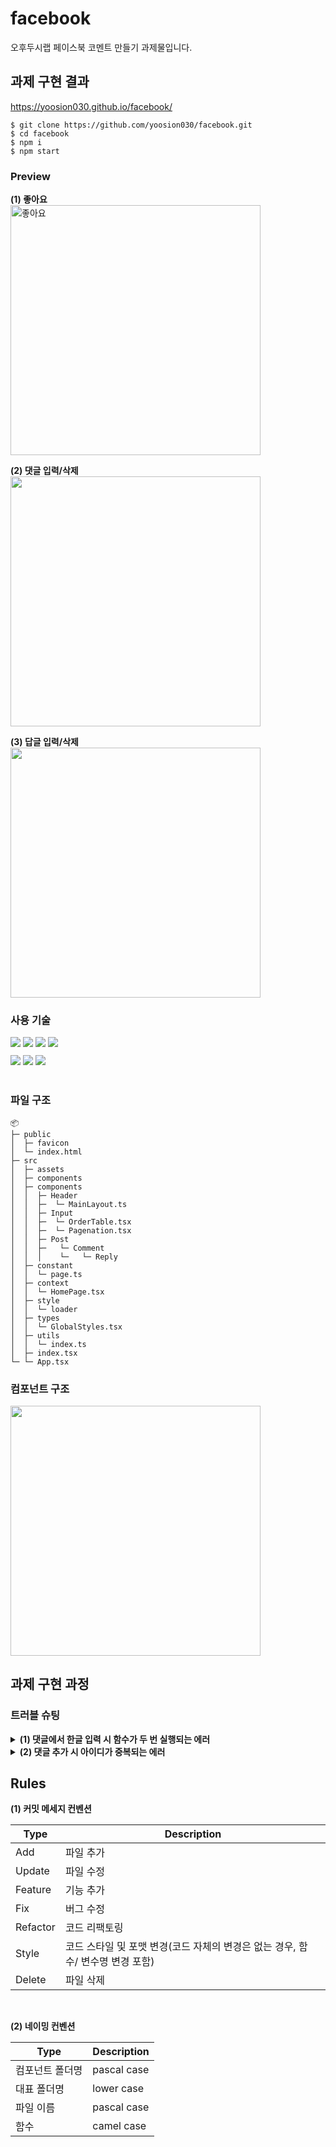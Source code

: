 # facebook

오후두시랩 페이스북 코멘트 만들기 과제물입니다.

## 과제 구현 결과

https://yoosion030.github.io/facebook/

```
$ git clone https://github.com/yoosion030/facebook.git
$ cd facebook
$ npm i
$ npm start
```

### Preview

**(1) 좋아요**  
<img src="https://cdn.discordapp.com/attachments/824148980657160205/1097792243437420574/ezgif.com-video-to-gif.gif" alt="좋아요" width="400px" />

**(2) 댓글 입력/삭제**  
<img src="https://cdn.discordapp.com/attachments/824148980657160205/1097797022721003520/ezgif.com-video-to-gif_1.gif" width="400px" />

**(3) 답글 입력/삭제**  
<img src="https://cdn.discordapp.com/attachments/824148980657160205/1097807087247040594/ezgif.com-video-to-gif_2.gif" width="400px" />

### 사용 기술

<div>
  <img src="https://img.shields.io/badge/React-61DAFB?style=for-the-badge&logo=React&logoColor=white" />
  <img src="https://img.shields.io/badge/Typescript-3178C6?style=for-the-badge&logo=Typescript&logoColor=white" />
  <img src="https://img.shields.io/badge/cra-61DAFB?style=for-the-badge&logo=createreactapp&logoColor=white" />
  <img src="https://img.shields.io/badge/-Emotion-orange?style=for-the-badge">
</div>
 
<div style='margin-top:10px;'>  
  <img src="https://img.shields.io/badge/Prettier-F7B93E?style=for-the-badge&logo=Prettier&logoColor=white" /> 
  <img src="https://img.shields.io/badge/ESLint-4B32C3?style=for-the-badge&logo=ESLint&logoColor=white" /> 
  <img src="https://img.shields.io/badge/Github%20Pages-gray?style=for-the-badge" />
</div>
<br>

### 파일 구조

```
📦
├─ public
│  ├─ favicon
│  └─ index.html
├─ src
│  ├─ assets
│  ├─ components
│  ├─ components
│  │  ├─ Header
│  │  ├─  └─ MainLayout.ts
│  │  ├─ Input
│  │  ├─  └─ OrderTable.tsx
│  │  ├─  └─ Pagenation.tsx
│  │  ├─ Post
│  │  ├─   └─ Comment
│  │  │    └─   └─ Reply
│  ├─ constant
│  │  └─ page.ts
│  ├─ context
│  │  └─ HomePage.tsx
│  ├─ style
│  │  └─ loader
│  ├─ types
│  │  └─ GlobalStyles.tsx
│  ├─ utils
│  │  └─ index.ts
│  ├─ index.tsx
└─ └─ App.tsx
```

### 컴포넌트 구조

<img src="https://cdn.discordapp.com/attachments/824148980657160205/1097724013658247219/image.png" width="400px"/>

## 과제 구현 과정

### 트러블 슈팅

<details>
  <summary><b>(1) 댓글에서 한글 입력 시 함수가 두 번 실행되는 에러</b></summary>
  <br />
  <div markdown="1">

한글의 경우 자음과 모음의 조합으로 한 음절이 만들어지는 조합 문자이기 때문에 글자가 조합 중인지, 조합이 끝난 상태인지를 알 수 없습니다. 이에 따라 키보드 이벤트에는 `isComposing` 이라는 입력 문자가 조합 문자인지 아닌지를 boolean값으로 반환하는 프로퍼티가 있습니다. <br/>
`isComposing은` 입력 이벤트가 아직 완료되지 않았음을 나타내는 속성입니다. 예를 들어, 한글 입력 시 `isComposing` 속성은 true로 설정되어 한글이 완성되기 전까지 이벤트가 완료되지 않음을 알려줍니다.

- Before

```ts
const handleKeyDown = (event: React.KeyboardEvent<HTMLTextAreaElement>) => {
  if (event.key === 'Enter' && !event.shiftKey) {
    event.preventDefault();
    handleComment(event);
  }
};
```

그래서 코드에 `isComposing`이 `false`일 때만 함수가 실행되게 하여 `isComsing`이 `true`일 때, 즉 글자가 조합되는 과정에 발생하는 이벤트는 무시하게 처리하였습니다.

- After

```ts
const handleKeyDown = (event: React.KeyboardEvent<HTMLTextAreaElement>) => {
  if (event.key === 'Enter' && !event.shiftKey && !event.nativeEvent.isComposing) {
    event.preventDefault();
    handleComment(event);
  }
};
```

</div>
</details>

<details>
  <summary><b>(2) 댓글 추가 시 아이디가 중복되는 에러</b></summary>
  <br />
  <div markdown="1">

댓글을 추가하고 삭제하는 것을 반복하다가 갑자기 동시에 두 개의 댓글이 삭제되는 현상을 발견하였습니다. 찾아보니 key를 `commentId로` 설정하였는데 `commentId가` 중복되어 발생한 문제였습니다. 추가할 때 `commetId를` 댓글 배열의 길이로 설정하게 하였는데 이렇게 하게 되면 삭제 후 다시 추가할 때 배열 길이가 원상 복귀된 것이니 중복 key가 발생하였습니다.

- Before

```ts
// 추가 로직
const addData = [{ comment: action.comment, commentId: action.commentId }];
// 추가 요청
addComment(comment, comments.length);
```

그래서 2가지 방법을 생각했습니다.

1.  commentId를 Date로 준다.
2.  commentId의 최댓값에서 +1 한 값을 준다.

새로운 날짜로 구별하는 것이 더 구현하기 쉽지만, id를 구별하기에는 숫자가 더 나을 것 같아 2번 방식을 채택하였습니다.

- After

```ts
const maxCommentId = Math.max(...state.map(comment => comment.commentId), 0);
const newComment = {
  commentId: maxCommentId + 1,
};
```

  </div>
</details>

## Rules

**(1) 커밋 메세지 컨벤션**

| Type     | Description                                                                    |
| -------- | ------------------------------------------------------------------------------ |
| Add      | 파일 추가                                                                      |
| Update   | 파일 수정                                                                      |
| Feature  | 기능 추가                                                                      |
| Fix      | 버그 수정                                                                      |
| Refactor | 코드 리팩토링                                                                  |
| Style    | 코드 스타일 및 포맷 변경(코드 자체의 변경은 없는 경우, 함수/ 변수명 변경 포함) |
| Delete   | 파일 삭제                                                                      |

<br/>

**(2) 네이밍 컨벤션**

| Type            | Description |
| --------------- | ----------- |
| 컴포넌트 폴더명 | pascal case |
| 대표 폴더명     | lower case  |
| 파일 이름       | pascal case |
| 함수            | camel case  |
